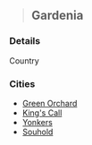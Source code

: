 >## Gardenia

### Details

Country

### Cities

- [Green Orchard](Green%20Orchard.md)
- [King's Call](King's%20Call.md)
- [Yonkers](Yonkers.md)
- [Souhold](Souhold.md)


